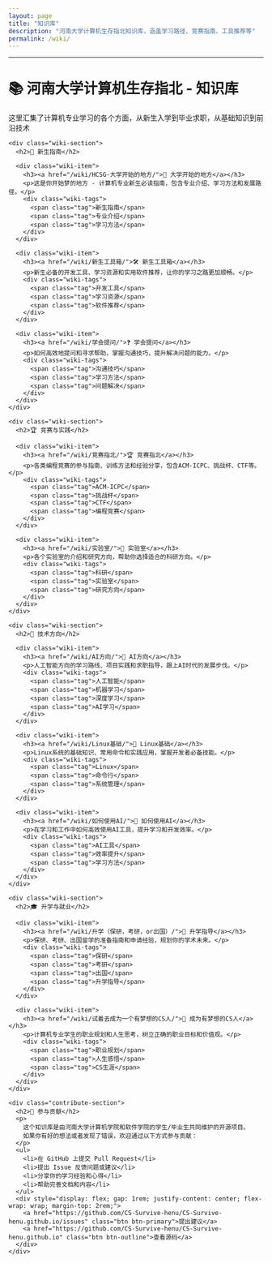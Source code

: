```yaml
---
layout: page
title: "知识库"
description: "河南大学计算机生存指北知识库，涵盖学习路径、竞赛指南、工具推荐等"
permalink: /wiki/
---
```

---

<div class="content-section">
  <div class="container">
    <div class="section-header">
      <h1 class="section-title">📚 河南大学计算机生存指北 - 知识库</h1>
      <p class="section-subtitle">这里汇集了计算机专业学习的各个方面，从新生入学到毕业求职，从基础知识到前沿技术</p>
    </div>

    <div class="wiki-section">
      <h2>🎯 新生指南</h2>
      
      <div class="wiki-item">
        <h3><a href="/wiki/HCSG-大学开始的地方/">🌟 大学开始的地方</a></h3>
        <p>这是你开始梦的地方 - 计算机专业新生必读指南，包含专业介绍、学习方法和发展路径。</p>
        <div class="wiki-tags">
          <span class="tag">新生指南</span>
          <span class="tag">专业介绍</span>
          <span class="tag">学习方法</span>
        </div>
      </div>
      
      <div class="wiki-item">
        <h3><a href="/wiki/新生工具箱/">🛠️ 新生工具箱</a></h3>
        <p>新生必备的开发工具、学习资源和实用软件推荐，让你的学习之路更加顺畅。</p>
        <div class="wiki-tags">
          <span class="tag">开发工具</span>
          <span class="tag">学习资源</span>
          <span class="tag">软件推荐</span>
        </div>
      </div>
      
      <div class="wiki-item">
        <h3><a href="/wiki/学会提问/">❓ 学会提问</a></h3>
        <p>如何高效地提问和寻求帮助，掌握沟通技巧，提升解决问题的能力。</p>
        <div class="wiki-tags">
          <span class="tag">沟通技巧</span>
          <span class="tag">学习方法</span>
          <span class="tag">问题解决</span>
        </div>
      </div>
    </div>

    <div class="wiki-section">
      <h2>🏆 竞赛与实践</h2>
      
      <div class="wiki-item">
        <h3><a href="/wiki/竞赛指北/">🏆 竞赛指北</a></h3>
        <p>各类编程竞赛的参与指南、训练方法和经验分享，包含ACM-ICPC、挑战杯、CTF等。</p>
        <div class="wiki-tags">
          <span class="tag">ACM-ICPC</span>
          <span class="tag">挑战杯</span>
          <span class="tag">CTF</span>
          <span class="tag">编程竞赛</span>
        </div>
      </div>
      
      <div class="wiki-item">
        <h3><a href="/wiki/实验室/">🔬 实验室</a></h3>
        <p>各个实验室的介绍和研究方向，帮助你选择适合的科研方向。</p>
        <div class="wiki-tags">
          <span class="tag">科研</span>
          <span class="tag">实验室</span>
          <span class="tag">研究方向</span>
        </div>
      </div>
    </div>

    <div class="wiki-section">
      <h2>🚀 技术方向</h2>
      
      <div class="wiki-item">
        <h3><a href="/wiki/AI方向/">🤖 AI方向</a></h3>
        <p>人工智能方向的学习路线、项目实践和求职指导，跟上AI时代的发展步伐。</p>
        <div class="wiki-tags">
          <span class="tag">人工智能</span>
          <span class="tag">机器学习</span>
          <span class="tag">深度学习</span>
          <span class="tag">AI学习</span>
        </div>
      </div>
      
      <div class="wiki-item">
        <h3><a href="/wiki/Linux基础/">🐧 Linux基础</a></h3>
        <p>Linux系统的基础知识、常用命令和实践应用，掌握开发者必备技能。</p>
        <div class="wiki-tags">
          <span class="tag">Linux</span>
          <span class="tag">命令行</span>
          <span class="tag">系统管理</span>
        </div>
      </div>
      
      <div class="wiki-item">
        <h3><a href="/wiki/如何使用AI/">🔮 如何使用AI</a></h3>
        <p>在学习和工作中如何高效使用AI工具，提升学习和开发效率。</p>
        <div class="wiki-tags">
          <span class="tag">AI工具</span>
          <span class="tag">效率提升</span>
          <span class="tag">学习方法</span>
        </div>
      </div>
    </div>

    <div class="wiki-section">
      <h2>🎓 升学与就业</h2>
      
      <div class="wiki-item">
        <h3><a href="/wiki/升学（保研，考研，or出国）/">🎯 升学指导</a></h3>
        <p>保研、考研、出国留学的准备指南和申请经验，规划你的学术未来。</p>
        <div class="wiki-tags">
          <span class="tag">保研</span>
          <span class="tag">考研</span>
          <span class="tag">出国</span>
          <span class="tag">升学指导</span>
        </div>
      </div>
      
      <div class="wiki-item">
        <h3><a href="/wiki/试着去成为一个有梦想的CS人/">💭 成为有梦想的CS人</a></h3>
        <p>计算机专业学生的职业规划和人生思考，树立正确的职业目标和价值观。</p>
        <div class="wiki-tags">
          <span class="tag">职业规划</span>
          <span class="tag">人生感悟</span>
          <span class="tag">CS生涯</span>
        </div>
      </div>
    </div>

    <div class="contribute-section">
      <h2>🤝 参与贡献</h2>
      <p>
        这个知识库是由河南大学计算机学院和软件学院的学生/毕业生共同维护的开源项目。
        如果你有好的想法或者发现了错误，欢迎通过以下方式参与贡献：
      </p>
      <ul>
        <li>在 GitHub 上提交 Pull Request</li>
        <li>提出 Issue 反馈问题或建议</li>
        <li>分享你的学习经验和心得</li>
        <li>帮助完善文档和内容</li>
      </ul>
      <div style="display: flex; gap: 1rem; justify-content: center; flex-wrap: wrap; margin-top: 2rem;">
        <a href="https://github.com/CS-Survive-henu/CS-Survive-henu.github.io/issues" class="btn btn-primary">提出建议</a>
        <a href="https://github.com/CS-Survive-henu/CS-Survive-henu.github.io" class="btn btn-outline">查看源码</a>
      </div>
    </div>
  </div>
</div>
